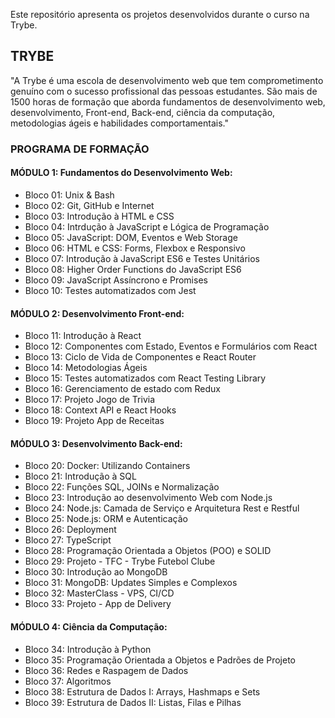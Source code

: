 Este repositório apresenta os projetos desenvolvidos durante o curso na Trybe.

## TRYBE

"A Trybe é uma escola de desenvolvimento web que tem comprometimento genuíno com o sucesso profissional das pessoas estudantes. São mais de 1500 horas de formação que aborda fundamentos de desenvolvimento web, desenvolvimento, Front-end, Back-end, ciência da computação, metodologias ágeis e habilidades comportamentais."


### PROGRAMA DE FORMAÇÃO


#### MÓDULO 1: Fundamentos do Desenvolvimento Web:

- Bloco 01: Unix & Bash
- Bloco 02: Git, GitHub e Internet
- Bloco 03: Introdução à HTML e CSS
- Bloco 04: Intrdução à JavaScript e Lógica de Programação
- Bloco 05: JavaScript: DOM, Eventos e Web Storage
- Bloco 06: HTML e CSS: Forms, Flexbox e Responsivo
- Bloco 07: Introdução à JavaScript ES6 e Testes Unitários
- Bloco 08: Higher Order Functions do JavaScript ES6
- Bloco 09: JavaScript Assíncrono e Promises
- Bloco 10: Testes automatizados com Jest


#### MÓDULO 2: Desenvolvimento Front-end:

- Bloco 11: Introdução à React
- Bloco 12: Componentes com Estado, Eventos e Formulários com React
- Bloco 13: Ciclo de Vida de Componentes e React Router
- Bloco 14: Metodologias Ágeis
- Bloco 15: Testes automatizados com React Testing Library
- Bloco 16: Gerenciamento de estado com Redux
- Bloco 17: Projeto Jogo de Trivia
- Bloco 18: Context API e React Hooks
- Bloco 19: Projeto App de Receitas


#### MÓDULO 3: Desenvolvimento Back-end:

- Bloco 20: Docker: Utilizando Containers
- Bloco 21: Introdução à SQL
- Bloco 22: Funções SQL, JOINs e Normalização
- Bloco 23: Introdução ao desenvolvimento Web com Node.js
- Bloco 24: Node.js: Camada de Serviço e Arquitetura Rest e Restful
- Bloco 25: Node.js: ORM e Autenticação
- Bloco 26: Deployment
- Bloco 27: TypeScript
- Bloco 28: Programação Orientada a Objetos (POO) e SOLID
- Bloco 29: Projeto - TFC - Trybe Futebol Clube
- Bloco 30: Introdução ao MongoDB
- Bloco 31: MongoDB: Updates Simples e Complexos
- Bloco 32: MasterClass - VPS, CI/CD
- Bloco 33: Projeto - App de Delivery


#### MÓDULO 4: Ciência da Computação:

- Bloco 34: Introdução à Python
- Bloco 35: Programação Orientada a Objetos e Padrões de Projeto
- Bloco 36: Redes e Raspagem de Dados
- Bloco 37: Algoritmos
- Bloco 38: Estrutura de Dados I: Arrays, Hashmaps e Sets
- Bloco 39: Estrutura de Dados II: Listas, Filas e Pilhas
